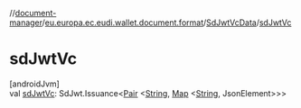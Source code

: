 //[document-manager](../../../index.md)/[eu.europa.ec.eudi.wallet.document.format](../index.md)/[SdJwtVcData](index.md)/[sdJwtVc](sd-jwt-vc.md)

# sdJwtVc

[androidJvm]\
val [sdJwtVc](sd-jwt-vc.md):
SdJwt.Issuance&lt;[Pair](https://kotlinlang.org/api/latest/jvm/stdlib/kotlin/-pair/index.html)
&lt;[String](https://kotlinlang.org/api/latest/jvm/stdlib/kotlin/-string/index.html), [Map](https://kotlinlang.org/api/latest/jvm/stdlib/kotlin.collections/-map/index.html)
&lt;[String](https://kotlinlang.org/api/latest/jvm/stdlib/kotlin/-string/index.html),
JsonElement&gt;&gt;&gt;
